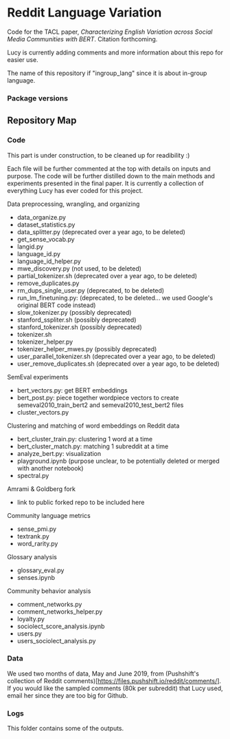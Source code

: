 # Reddit Language Variation

Code for the TACL paper, _Characterizing English Variation across Social Media Communities with BERT_. Citation forthcoming. 

Lucy is currently adding comments and more information about this repo for easier use. 

The name of this repository if "ingroup_lang" since it is about in-group language. 

### Package versions
## Repository Map
### Code
This part is under construction, to be cleaned up for readibility :) 

Each file will be further commented at the top with details on inputs and purpose. The code will be further distilled down to the main methods and experiments presented in the final paper. It is currently a collection of everything Lucy has ever coded for this project. 

Data preprocessing, wrangling, and organizing
- data\_organize.py
- dataset\_statistics.py
- data\_splitter.py (deprecated over a year ago, to be deleted)
- get\_sense\_vocab.py
- langid.py
- language\_id.py
- language\_id\_helper.py
- mwe_discovery.py (not used, to be deleted)
- partial\_tokenizer.sh (deprecated over a year ago, to be deleted)
- remove\_duplicates.py
- rm\_dups\_single\_user.py (deprecated, to be deleted)
- run\_lm\_finetuning.py: (deprecated, to be deleted... we used Google's original BERT code instead) 
- slow\_tokenizer.py (possibly deprecated)
- stanford\_sspliter.sh (possibly deprecated)
- stanford_tokenizer.sh (possibly deprecated)
- tokenizer.sh
- tokenizer\_helper.py
- tokenizer\_helper\_mwes.py (possibly deprecated)
- user\_parallel\_tokenizer.sh (deprecated over a year ago, to be deleted)
- user\_remove\_duplicates.sh (deprecated over a year ago, to be deleted)

SemEval experiments
- bert\_vectors.py: get BERT embeddings
- bert\_post.py: piece together wordpiece vectors to create semeval2010_train_bert2 and semeval2010_test_bert2 files
- cluster\_vectors.py

Clustering and matching of word embeddings on Reddit data
- bert\_cluster\_train.py: clustering 1 word at a time
- bert\_cluster\_match.py: matching 1 subreddit at a time
- analyze\_bert.py: visualization
- playground.ipynb (purpose unclear, to be potentially deleted or merged with another notebook)
- spectral.py

Amrami & Goldberg fork 
- link to public forked repo to be included here

Community language metrics
- sense\_pmi.py
- textrank.py
- word\_rarity.py

Glossary analysis
- glossary\_eval.py
- senses.ipynb

Community behavior analysis
- comment\_networks.py
- comment\_networks\_helper.py
- loyalty.py
- sociolect\_score\_analysis.ipynb
- users.py
- users\_sociolect\_analysis.py

### Data
We used two months of data, May and June 2019, from (Pushshift's collection of Reddit comments)[https://files.pushshift.io/reddit/comments/]. 
If you would like the sampled comments (80k per subreddit) that Lucy used, email her since they are too big for Github. 
### Logs
This folder contains some of the outputs. 
